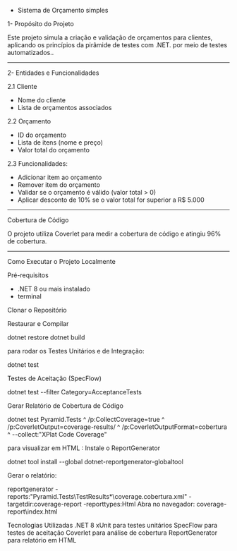 - Sistema de Orçamento simples

1- Propósito do Projeto

Este projeto simula a criação e validação de orçamentos para clientes,
aplicando os princípios da pirâmide de testes com .NET. por meio de testes automatizados..

------------------------------------------------------------

2- Entidades e Funcionalidades

2.1 Cliente
- Nome do cliente
- Lista de orçamentos associados

2.2 Orçamento
- ID do orçamento
- Lista de itens (nome e preço)
- Valor total do orçamento

2.3 Funcionalidades:
- Adicionar item ao orçamento
- Remover item do orçamento
- Validar se o orçamento é válido (valor total > 0)
- Aplicar desconto de 10% se o valor total for superior a R$ 5.000

---------------------------------------------------------

 Cobertura de Código

O projeto utiliza Coverlet para medir a cobertura de código e atingiu 96% de cobertura.

----------------------------------------------------------

 Como Executar o Projeto Localmente

Pré-requisitos
- .NET 8 ou mais instalado
- terminal

Clonar o Repositório

Restaurar e Compilar

dotnet restore
dotnet build

para rodar os 
Testes Unitários e de Integração:

dotnet test

Testes de Aceitação (SpecFlow)

dotnet test --filter Category=AcceptanceTests

Gerar Relatório de Cobertura de Código

dotnet test Pyramid.Tests ^
  /p:CollectCoverage=true ^
  /p:CoverletOutput=coverage-results/ ^
  /p:CoverletOutputFormat=cobertura ^
  --collect:"XPlat Code Coverage"
  
para visualizar em HTML :
Instale o ReportGenerator 

dotnet tool install --global dotnet-reportgenerator-globaltool

Gerar o relatório:

reportgenerator -reports:"Pyramid.Tests\TestResults\*\coverage.cobertura.xml" -targetdir:coverage-report -reporttypes:Html
Abra no navegador:
coverage-report\index.html

Tecnologias Utilizadas
.NET 8
xUnit para testes unitários
SpecFlow para testes de aceitação
Coverlet para análise de cobertura
ReportGenerator para relatório em HTML
